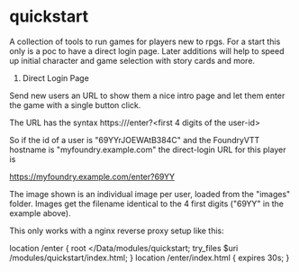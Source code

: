 # quickstart
A collection of tools to run games for players new to rpgs.
For a start this only is a poc to have a direct login page. Later additions will help to speed up initial character and game selection with story cards and more.

1) Direct Login Page

Send new users an URL to show them a nice intro page and let them enter the game with a single button click.

The URL has the syntax https://<hostname>/enter?<first 4 digits of the user-id>
  
So if the id of a user is "69YYrJOEWAtB384C" and the FoundryVTT hostname is "myfoundry.example.com" the direct-login URL for this player is

https://myfoundry.example.com/enter?69YY

The image shown is an individual image per user, loaded from the "images" folder. Images get the filename identical to the 4 first digits ("69YY" in the example above).

This only works with a nginx reverse proxy setup like this:

location /enter {
      root <<our path to foundry data>/Data/modules/quickstart;
      try_files $uri  /modules/quickstart/index.html;
}
location /enter/index.html {
     expires 30s;
}
   
